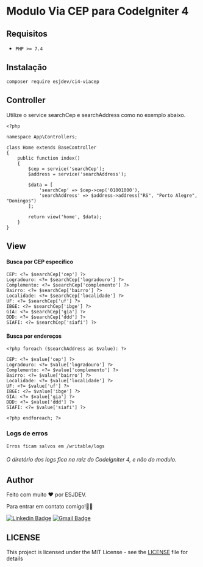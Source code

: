 # Modulo Via CEP para CodeIgniter 4

## Requisitos

* `PHP >= 7.4`

## Instalação

```
composer require esjdev/ci4-viacep
```

## Controller

Utilize o service searchCep e searchAddress como no exemplo abaixo.

```
<?php

namespace App\Controllers;

class Home extends BaseController
{
    public function index()
    {
        $cep = service('searchCep');
        $address = service('searchAddress');

        $data = [
            'searchCep' => $cep->cep('01001000'),
            'searchAddress' => $address->address("RS", "Porto Alegre", "Domingos")
        ];

        return view('home', $data);
    }
}
```
## View

#### Busca por CEP específico
```
CEP: <?= $searchCep['cep'] ?>
Logradouro: <?= $searchCep['logradouro'] ?>
Complemento: <?= $searchCep['complemento'] ?>
Bairro: <?= $searchCep['bairro'] ?>
Localidade: <?= $searchCep['localidade'] ?>
UF: <?= $searchCep['uf'] ?>
IBGE: <?= $searchCep['ibge'] ?>
GIA: <?= $searchCep['gia'] ?>
DDD: <?= $searchCep['ddd'] ?>
SIAFI: <?= $searchCep['siafi'] ?>
```

#### Busca por endereços
```
<?php foreach ($searchAddress as $value): ?>

CEP: <?= $value['cep'] ?>
Logradouro: <?= $value['logradouro'] ?>
Complemento: <?= $value['complemento'] ?>
Bairro: <?= $value['bairro'] ?>
Localidade: <?= $value['localidade'] ?>
UF: <?= $value['uf'] ?>
IBGE: <?= $value['ibge'] ?>
GIA: <?= $value['gia'] ?>
DDD: <?= $value['ddd'] ?>
SIAFI: <?= $value['siafi'] ?>

<?php endforeach; ?>
```

### Logs de erros
```
Erros ficam salvos em /writable/logs
```
###### O diretório dos logs fica na raiz do CodeIgniter 4, e não do modulo.

## Author

Feito com muito ❤️ por ESJDEV.

Para entrar em contato comigo!👋🏽

[![Linkedin Badge](https://img.shields.io/badge/-Linkedin-blue?style=flat-square&logo=Linkedin&logoColor=white&link=https://www.linkedin.com/in/esjunior/)](https://www.linkedin.com/in/esjunior/)
[![Gmail Badge](https://img.shields.io/badge/-Email-c14438?style=flat-square&logo=Gmail&logoColor=white&link=mailto:seelefighter@gmail.com)](mailto:seelefighter@gmail.com)

## LICENSE

This project is licensed under the MIT License - see the [LICENSE](https://github.com/esjdev/ci4-viacep/blob/master/LICENSE) file for details